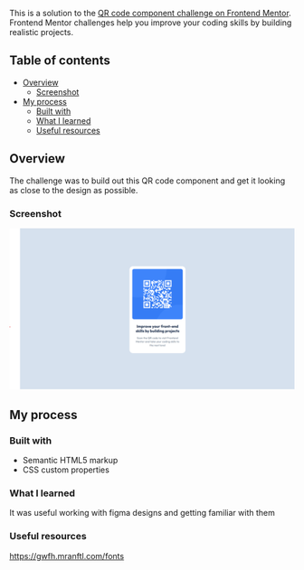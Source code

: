 This is a solution to the [QR code component challenge on Frontend Mentor](https://www.frontendmentor.io/challenges/qr-code-component-iux_sIO_H). Frontend Mentor challenges help you improve your coding skills by building realistic projects.

## Table of contents

- [Overview](#overview)
  - [Screenshot](#screenshot)
- [My process](#my-process)
  - [Built with](#built-with)
  - [What I learned](#what-i-learned)
  - [Useful resources](#useful-resources)

## Overview

The challenge was to build out this QR code component and get it looking as close to the design as possible.

### Screenshot

![screenshot of solution](./Screenshot-qr.png)

## My process

### Built with

- Semantic HTML5 markup
- CSS custom properties

### What I learned

It was useful working with figma designs and getting familiar with them

### Useful resources

https://gwfh.mranftl.com/fonts
